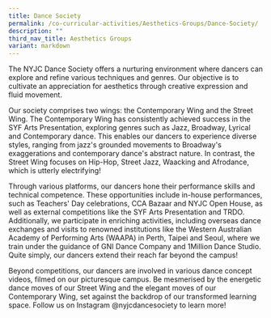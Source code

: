 ```yaml
---
title: Dance Society
permalink: /co-curricular-activities/Aesthetics-Groups/Dance-Society/
description: ""
third_nav_title: Aesthetics Groups
variant: markdown
---
```

The NYJC Dance Society offers a nurturing environment where dancers can explore and refine various techniques and genres. Our objective is to cultivate an appreciation for aesthetics through creative expression and fluid movement.

Our society comprises two wings: the Contemporary Wing and the Street Wing. The Contemporary Wing has consistently achieved success in the SYF Arts Presentation, exploring genres such as Jazz, Broadway, Lyrical and Contemporary dance. This enables our dancers to experience diverse styles, ranging from jazz's grounded movements to Broadway's exaggerations and contemporary dance's abstract nature. In contrast, the Street Wing focuses on Hip-Hop, Street Jazz, Waacking and Afrodance, which is utterly electrifying!

Through various platforms, our dancers hone their performance skills and technical competence. These opportunities include in-house performances, such as Teachers' Day celebrations, CCA Bazaar and NYJC Open House, as well as external competitions like the SYF Arts Presentation and TRDO. Additionally, we participate in enriching activities, including overseas dance exchanges and visits to renowned institutions like the Western Australian Academy of Performing Arts (WAAPA) in Perth, Taipei and Seoul, where we train under the guidance of GNI Dance Company and 1Million Dance Studio. Quite simply, our dancers extend their reach far beyond the campus!

Beyond competitions, our dancers are involved in various dance concept videos, filmed on our picturesque campus. Be mesmerised by the energetic dance moves of our Street Wing and the elegant moves of our Contemporary Wing, set against the backdrop of our transformed learning space. Follow us on Instagram @nyjcdancesociety to learn more!